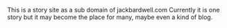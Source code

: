 This is a story site as a sub domain of jackbardwell.com 
Currently it is one story but it may become the place for many, maybe even a kind of blog.
